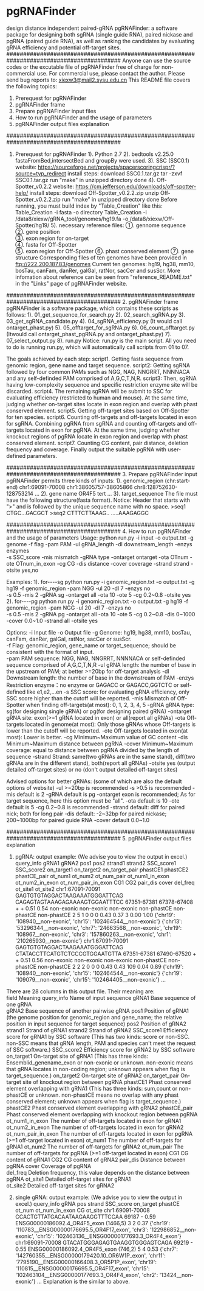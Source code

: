 # pgRNAFinder
design distance independent paired-gRNA
pgRNAFinder: a software package for designing both sgRNA (single guide RNA), paired nickase and pgRNA (paired guide RNA),
as well as ranking the candidates by evaluating gRNA efficiency and potential off-target sites.
##########################################################################################
Anyone can use the source codes or the excutable file of pgRNAFinder free of charge for non-commercial use. 
For commercial use, please contact the author. Please send bug reports to: xiexw3@mail2.sysu.edu.cn
This README file covers the following topics:

1. Prerequest for pgRNAFinder
2. pgRNAFinder frame
3. Prepare pgRNAFinder input files
4. How to run pgRNAFinder and the usage of parameters
5. pgRNAFinder output files explanation





##########################################################################################
1. Prerequest for pgRNAFinder
1). Python 2.7
2). bedtools v2.25.0
    fastaFromBed,intersectBed and groupBy were used.
3). SSC (SSC0.1)
    website: https://sourceforge.net/projects/spacerscoringcrispr/?source=typ_redirect
    install steps:
    download SSC0.1.tar.gz
    tar -zxvf SSC0.1.tar.gz
    run "make" in unzipped directory
    done
4). Off-Spotter_v0.2.2
    website: https://cm.jefferson.edu/downloads/off-spotter-help/
    install steps:
    download Off-Spotter_v0.2.2.zip
    unzip Off-Spotter_v0.2.2.zip
    run "make" in unzipped directory
    done
    Before running, you must build index by "Table_Creation" like this:
    Table_Creation -i fasta -o directory
    Table_Creation -i /data8/xiexw/gRNA_tool/genomes/hg19.fa -o /data8/xiexw/Off-Spotter/hg19/
5). necessary reference files:
    ①. gennome sequence              
    ②. gene position                 
    ③. exon region for on-target     
    ④. fasta for Off-Spotter         
    ⑤. exon region for Off-Spotter
    ⑥. phast conserved element
    ⑦. gene structure
    Corresponding files of ten genomes have been provided in ftp://222.200.187.83/genomes
    Current ten genomes: hg19, hg38, mm10, bosTau, canFam, danRer, galGal, ratNor, sacCer and susScr.
    More infomation about reference can be seen from "reference_README.txt" in the "Links" page of pgRNAFinder website.





##########################################################################################
2. pgRNAFinder frame
pgRNAFinder is a software package, which contains these scripts as follows: 
1). 01_get_sequence_for_search.py
2). 02_search_sgRNA.py
3). 03_get_sgRNA_candidate.py
4). 04_sgRNA_efficiency.py       (It would call ontarget_phast.py)
5). 05_offtarget_for_sgRNA.py 
6). 06_count_offtarget.py        (Itwould call ontarget_phast_pgRNA.py and ontarget_phast.py)
7). 07_select_output.py 
8). run.py 
Notice: run.py is the main script. All you need to do is running run.py, which will automatically call scripts from 01 to 07.

The goals achieved by each step:
script1. Getting fasta sequence from genomic region, gene name and target sequence.
script2: Getting sgRNA followed by four common PAMs such as NGG, NAG, NNGRRT, NNNNACA and any self-definded PAM comprised of A,G,C,T,N,R.
script3: Then, sgRNA having low-complexity sequence and specific restriction enzyme site will be discarded.
script4. The remaining sgRNA will be submit to SSC for evaluating efficiency (restricted to human and mouse). 
       At the same time, judging whether on-target sites locate in exon region and overlap with phast conserved element.
script5. Getting off-target sites based on Off-Spotter for ten species.
script6. Counting off-targets and off-targets located in exon for sgRNA.
       Combining pgRNA from sgRNA and counting off-targets and off-targets located in exon for pgRNA.
       At the same time, judging whether knockout regions of pgRNA locate in exon region and overlap with phast conserved element.
script7. Counting CG content, pair distance, deletion frequency and coverage. Finally output the suitable pgRNA with user-defined parameters. 





##########################################################################################
3. Prepare pgRNAFinder input 
pgRNAFinder permits three kinds of inputs:
1). genomic_region (chr:start-end)
    chr1:69091-70008
    chr1:38605757-38605866
    chr8:128752630-128753214
    ...
2). gene name 
    OR4F5
    tert
    ...
3). target_sequence
    The file must have the following structure(fasta format). 
    Notice: Header that starts with ">" and is followed by the unique sequence name with no space. 
    >seq1
    CTGC...GACGCT
    >seq2
    CTTTCTTAAAG..
    .....AAAGAGGC





##########################################################################################
4. How to run pgRNAFinder and the usage of parameters
Usage: 
python run.py -i input -o output.txt -g genome -f flag -pam PAM -ul gRNA_length -dl downstream_length -enzys enzymes \
-s SSC_score -mis mismatch -gRNA type -ontarget ontarget -ota OTnum -ote OTnum_in_exon -cg CG -dis distance -cover coverage -strand strand -otsite yes,no

Examples:
1). for----sg
python run.py -i genomic_region.txt -o output.txt -g hg19 -f genomic_region -pam NGG -ul 20 -dl 7 -enzys no \
-s 0.5 -mis 2 -gRNA sg -ontarget all -ota 10 -ote 5 -cg 0.2~0.8 -otsite yes
2). for----pg 
python run.py -i genomic_region.txt -o output.txt -g hg19 -f genomic_region -pam NGG -ul 20 -dl 7 -enzys no \
-s 0.5 -mis 2 -gRNA pg -ontarget all -ota 10 -ote 5 -cg 0.2~0.8 -dis 0~1000 -cover 0.0~1.0 -strand all -otsite yes

Options:
-i <str>	      Input file
-o <str>              Output file
-g <str>              Genome: hg19, hg38, mm10, bosTau, canFam, danRer, galGal, ratNor, sacCer or susScr.  
-f <str>              Flag: genomic_region, gene_name or target_sequence; should be consistent with the format of input.     
-pam <str>            PAM sequence: NGG, NAG, NNGRRT, NNNNACA or self-definded sequence comprised of A,G,C,T,N,R
-ul <int>             gRNA length: the number of base in the upstream of PAM; at better >=20bp for off-target analysis
-dl <int>             Downstream length: the number of base in the downstream of PAM
-enzys <str>          Restriction enzyme：no enzyme or GAGACC or GAGACC,GGTCTC or self-defined like e1,e2,...en
-s <float>            SSC score: for evaluating gRNA efficiency, only SSC score higher than the cutoff will be reported.
-mis <int>            Mismatch of Off-Spotter when finding off-targets(at most): 0, 1, 2, 3, 4, 5
-gRNA <str>           gRNA type: sg(for designing single gRNA) or pg(for designing paired gRNA)
-ontarget <str>       gRNA site: exon(>=1 gRNA located in exon) or all(report all gRNAs)
-ota <int>	      Off-targets located in genome(at most): Only those gRNAs whose Off-targets is lower than the cutoff will be reported. 
-ote <int>	      Off-targets located in exon(at most): Lower is better.
-cg <float>	      Minimum~Maximum value of GC content
-dis <int>	      Minimum~Maximum distance between pgRNA
-cover <float>        Minimum~Maximum coverage: equal to distance between pgRNA divided by the length of sequence
-strand <str>         Strand: same(two gRNAs are in the same stand), diff(two gRNAs are in the different stand), both(report all gRNAs)
-otsite <str>         yes (output detailed off-target sites) or no (don't output detailed off-target sites)

Advised options for better gRNAs: (some of which are also the default options of website)
-ul                   >=20bp is recommended
-s                    >0.5 is recommended
-mis                  default is 2
-gRNA                 default is pg
-ontarget             exon is recommended; As for target sequence, here this option must be "all".
-ota     	      default is 10
-ote                  default is 5
-cg                   0.2~0.8 is recommended
-strand               default: diff for paired nick; both for long pair
-dis                  default: -2~32bp for paired nickase; 200~1000bp for paired guide RNA
-cover                default 0.0~1.0





##########################################################################################
5. pgRNAFinder output files explanation
1) pgRNA:
output example: (We advise you to view the output in excel.)
query_info	gRNA1	gRNA2	pos1	pos2	strand1	strand2	SSC_score1	SSC_score2	on_target1	on_target2	on_target_pair	phastCE1	phastCE2	phastCE_pair	ot_num1	ot_num2	ot_num_pair	ot_num1_in_exon	ot_num2_in_exon	ot_num_pair_in_exon	CG1	CG2	pair_dis	cover	del_freq	ot_site1	ot_site2
chr1:67091-70091	GAGTGTGTAGGACTAAGAAATGGGATTCAG	CAGAGTAGTAAAGAGAAAAGTGGAATTTCC	67351-67381	67378-67408	+	+	0.51	0.54	non-exonic	non-exonic	non-exonic	non-phastCE	non-phastCE	non-phastCE	2	5	1	0	0	0	0.43	0.37	3	0.00	1.00	{'chr19': '108940__non-exonic', 'chr15': '102464544__non-exonic'}	{'chr13': '53296344__non-exonic', 'chr7': '24663568__non-exonic', 'chr19': '108967__non-exonic', 'chr3': '157860263__non-exonic', 'chr1': '210265930__non-exonic'}
chr1:67091-70091	GAGTGTGTAGGACTAAGAAATGGGATTCAG	CTATACCTTCATGTCTCCCGTGGAATGTTA	67351-67381	67490-67520	+	+	0.51	0.56	non-exonic	non-exonic	non-exonic	non-phastCE	non-phastCE	non-phastCE	2	2	2	0	0	0	0.43	0.43	109	0.04	0.89	{'chr19': '108940__non-exonic', 'chr15': '102464544__non-exonic'}	{'chr19': '109079__non-exonic', 'chr15': '102464405__non-exonic'}
...

There are 28 columns in this output file. Their meaning are:	
field                  Meaning
query_info             Name of input sequence
gRNA1                  Base sequence of one gRNA  	
gRNA2                  Base sequence of another pairwise gRNA 
pos1                   Position of gRNA1 (the genome position for genomic_region and gene_name; the relative position in input sequence for target sequence)
pos2                   Position of gRNA2
strand1                Strand of gRNA1
strand2                Strand of gRNA2
SSC_score1             Efficiency score for gRNA1 by SSC software (This has two kinds: score or non-SSC. non-SSC means that gRNA length, PAM and species can't meet the request of SSC software.)
SSC_score2             Efficiency score for gRNA2 by SSC software
on_target1             On-target site of gRNA1    (This has three kinds: Ensemblid_genename_exon or non-exonic or unknown. non-exonic means that gRNA locates in non-coding region; unknown appears when flag is target_sequence.)
on_target2             On-target site of gRNA2
on_target_pair         On-target site of knockout region between pgRNA
phastCE1               Phast conserved element overlapping with gRNA1  (This has three kinds: sum,count or non-phastCE or unknown. non-phastCE means no overlap with any phast conserved element; unknown appears when flag is target_sequence.)
phastCE2               Phast conserved element overlapping with gRNA2
phastCE_pair           Phast conserved element overlapping with knockout region between pgRNA
ot_num1_in_exon	       The number of off-targets located in exon for gRNA1
ot_num2_in_exon	       The number of off-targets located in exon for gRNA2
ot_num_pair_in_exon    The number of off-targets located in exon for pgRNA (>=1 off-target located in exon)
ot_num1	               The number of off-targets for gRNA1
ot_num2	               The number of off-targets for gRNA2
ot_num_pair            The number of off-targets for pgRNA (>=1 off-target located in exon)
CG1	               CG content of gRNA1
CG2	               CG content of gRNA2
pair_dis               Distance between pgRNA
cover	               Coverage of pgRNA     
del_freq               Deletion frequency, this value depends on the distance between pgRNA
ot_site1               Detailed off-target sites for gRNA1	
ot_site2               Detailed off-target sites for gRNA2


2) single gRNA:
output example: (We advise you to view the output in excel.)
query_info	gRNA	pos	strand	SSC_score	on_target	phastCE	ot_num	ot_num_in_exon	CG	ot_site
chr1:69091-70008	CCACTGTTATGACAATAAGAAGGTTTCCAA	69187	-	0.59	ENSG00000186092.4_OR4F5_exon	(1466,5)	3	2	0.37	{'chr19': '110783__ENSG00000176695.5_OR4F17_exon', 'chr3': '122986852__non-exonic', 'chr15': '102463136__ENSG00000177693.3_OR4F4_exon'}
chr1:69091-70008	GTACATGGGAGAGTGAAGGTGGGAGTCAGA	69219	-	0.55	ENSG00000186092.4_OR4F5_exon	(746,2)	5	4	0.53	{'chr7': '142760355__ENSG00000179420.10_OR6W1P_exon', 'chr11': '7795190__ENSG00000166408.3_OR5P1P_exon', 'chr19': '110815__ENSG00000176695.5_OR4F17_exon', 'chr15': '102463104__ENSG00000177693.3_OR4F4_exon', 'chr2': '13424__non-exonic'}
...
Explanation is the similar to above.

